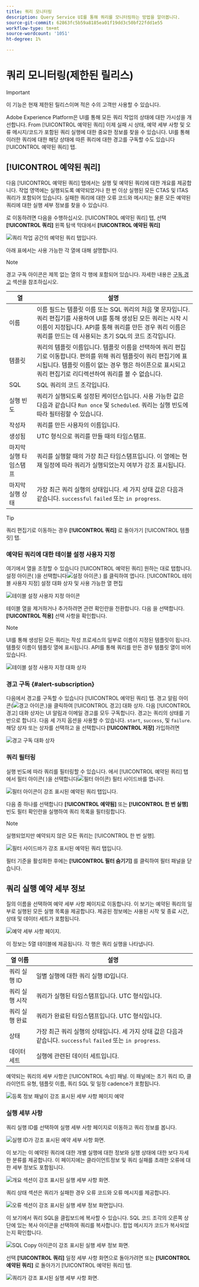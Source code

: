 ```yaml
---
title: 쿼리 모니터링
description: Query Service UI를 통해 쿼리를 모니터링하는 방법을 알아봅니다.
source-git-commit: 62863fc5b59a8185ea01f19dd3c50bf22fdd1e55
workflow-type: tm+mt
source-wordcount: '1051'
ht-degree: 1%

---
```


# 쿼리 모니터링(제한된 릴리스)

>[!IMPORTANT]
>
>이 기능은 현재 제한된 릴리스이며 적은 수의 고객만 사용할 수 있습니다.

Adobe Experience Platform은 UI를 통해 모든 쿼리 작업의 상태에 대한 가시성을 개선합니다. From [!UICONTROL 예약된 쿼리] 이제 실패 시 상태, 예약 세부 사항 및 오류 메시지/코드가 포함된 쿼리 실행에 대한 중요한 정보를 찾을 수 있습니다. UI를 통해 이러한 쿼리에 대한 해당 상태에 따른 쿼리에 대한 경고를 구독할 수도 있습니다 [!UICONTROL 예약된 쿼리] 탭.

## [!UICONTROL 예약된 쿼리]

다음 [!UICONTROL 예약된 쿼리] 탭에서는 실행 및 예약된 쿼리에 대한 개요를 제공합니다. 작업 영역에는 실행되도록 예약되었거나 한 번 이상 실행된 모든 CTAS 및 ITAS 쿼리가 포함되어 있습니다. 실패한 쿼리에 대한 오류 코드와 메시지는 물론 모든 예약된 쿼리에 대한 실행 세부 정보를 찾을 수 있습니다.

로 이동하려면 다음을 수행하십시오. [!UICONTROL 예약된 쿼리] 탭, 선택 **[!UICONTROL 쿼리]** 왼쪽 탐색 막대에서 **[!UICONTROL 예약된 쿼리]**

![쿼리 작업 공간의 예약된 쿼리 탭입니다.](./images/monitor-queries/scheduled-queries.png)

아래 표에서는 사용 가능한 각 열에 대해 설명합니다.

>[!NOTE]
>
>경고 구독 아이콘은 제목 없는 열의 각 행에 포함되어 있습니다. 자세한 내용은 [구독 경고](#alert-subscription) 섹션을 참조하십시오.

| 열 | 설명 |
|---|---|
| 이름 | 이름 필드는 템플릿 이름 또는 SQL 쿼리의 처음 몇 문자입니다. 쿼리 편집기를 사용하여 UI를 통해 생성된 모든 쿼리는 시작 시 이름이 지정됩니다. API를 통해 쿼리를 만든 경우 쿼리 이름은 쿼리를 만드는 데 사용되는 초기 SQL의 코드 조각입니다. |
| 템플릿 | 쿼리의 템플릿 이름입니다. 템플릿 이름을 선택하여 쿼리 편집기로 이동합니다. 편의를 위해 쿼리 템플릿이 쿼리 편집기에 표시됩니다. 템플릿 이름이 없는 경우 행은 하이픈으로 표시되고 쿼리 편집기로 리디렉션하여 쿼리를 볼 수 없습니다. |
| SQL | SQL 쿼리의 코드 조각입니다. |
| 실행 빈도 | 쿼리가 실행되도록 설정된 케이던스입니다. 사용 가능한 값은 다음과 같습니다 `Run once` 및 `Scheduled`. 쿼리는 실행 빈도에 따라 필터링할 수 있습니다. |
| 작성자 | 쿼리를 만든 사용자의 이름입니다. |
| 생성됨 | UTC 형식으로 쿼리를 만들 때의 타임스탬프. |
| 마지막 실행 타임스탬프 | 쿼리를 실행할 때의 가장 최근 타임스탬프입니다. 이 열에는 현재 일정에 따라 쿼리가 실행되었는지 여부가 강조 표시됩니다. |
| 마지막 실행 상태 | 가장 최근 쿼리 실행의 상태입니다. 세 가지 상태 값은 다음과 같습니다. `successful` `failed` 또는 `in progress`. |

>[!TIP]
>
>쿼리 편집기로 이동하는 경우 **[!UICONTROL 쿼리]** 로 돌아가기 [!UICONTROL 템플릿] 탭.

### 예약된 쿼리에 대한 테이블 설정 사용자 지정

여기에서 열을 조정할 수 있습니다 [!UICONTROL 예약된 쿼리] 원하는 대로 탭합니다. 설정 아이콘( )을 선택합니다![설정 아이콘.](./images/monitor-queries/settings-icon.png)) 를 클릭하여 엽니다. [!UICONTROL 테이블 사용자 지정] 설정 대화 상자 및 사용 가능한 열 편집

![테이블 설정 사용자 지정 아이콘](./images/monitor-queries/customze-table-settings-icon.png)

테이블 열을 제거하거나 추가하려면 관련 확인란을 전환합니다. 다음 을 선택합니다. **[!UICONTROL 적용]** 선택 사항을 확인합니다.

>[!NOTE]
>
>UI를 통해 생성된 모든 쿼리는 작성 프로세스의 일부로 이름이 지정된 템플릿이 됩니다. 템플릿 이름이 템플릿 열에 표시됩니다. API를 통해 쿼리를 만든 경우 템플릿 열이 비어 있습니다.

![테이블 설정 사용자 지정 대화 상자](./images/monitor-queries/customize-table-dialog.png)

### 경고 구독 {#alert-subscription}

다음에서 경고를 구독할 수 있습니다 [!UICONTROL 예약된 쿼리] 탭. 경고 알림 아이콘(![경고 아이콘.](./images/monitor-queries/alerts-icon.png))을 클릭하여 [!UICONTROL 경고] 대화 상자. 다음 [!UICONTROL 경고] 대화 상자는 UI 알림과 이메일 경고를 모두 구독합니다. 경고는 쿼리의 상태를 기반으로 합니다. 다음 세 가지 옵션을 사용할 수 있습니다. `start`, `success`, 및 `failure`. 해당 상자 또는 상자를 선택하고 을 선택합니다 **[!UICONTROL 저장]** 가입하려면

<!-- This dialog will be updated before release. THe image below will need to be updated inline with these changes. -->

![경고 구독 대화 상자](./images/monitor-queries/alert-subscription-dialog.png)

<!-- Link to alert subscriptions doc when available -->

### 쿼리 필터링

실행 빈도에 따라 쿼리를 필터링할 수 있습니다. 에서 [!UICONTROL 예약된 쿼리] 탭에서 필터 아이콘( )을 선택합니다![필터 아이콘](./images/monitor-queries/filter-icon.png)) 필터 사이드바를 엽니다.

![필터 아이콘이 강조 표시된 예약된 쿼리 탭입니다.](./images/monitor-queries/filter-queries.png)

다음 중 하나를 선택합니다 **[!UICONTROL 예약됨]** 또는 **[!UICONTROL 한 번 실행]** 빈도 필터 확인란을 실행하여 쿼리 목록을 필터링합니다.

>[!NOTE]
>
>실행되었지만 예약되지 않은 모든 쿼리는 [!UICONTROL 한 번 실행].

![필터 사이드바가 강조 표시된 예약된 쿼리 탭입니다.](./images/monitor-queries/filter-sidebar.png)

필터 기준을 활성화한 후에는 **[!UICONTROL 필터 숨기기]** 를 클릭하여 필터 패널을 닫습니다.

## 쿼리 실행 예약 세부 정보

질의 이름을 선택하여 예약 세부 사항 페이지로 이동합니다. 이 보기는 예약된 쿼리의 일부로 실행된 모든 실행 목록을 제공합니다. 제공된 정보에는 사용된 시작 및 종료 시간, 상태 및 데이터 세트가 포함됩니다.

![예약 세부 사항 페이지.](./images/monitor-queries/schedule-details.png)

이 정보는 5열 테이블에 제공됩니다. 각 행은 쿼리 실행을 나타냅니다.

| 열 이름 | 설명 |
|---|---|
| 쿼리 실행 ID | 일별 실행에 대한 쿼리 실행 ID입니다. |
| 쿼리 실행 시작 | 쿼리가 실행된 타임스탬프입니다. UTC 형식입니다. |
| 쿼리 실행 완료 | 쿼리가 완료된 타임스탬프입니다. UTC 형식입니다. |
| 상태 | 가장 최근 쿼리 실행의 상태입니다. 세 가지 상태 값은 다음과 같습니다. `successful` `failed` 또는 `in progress`. |
| 데이터 세트 | 실행에 관련된 데이터 세트입니다. |

예약되는 쿼리의 세부 사항은 [!UICONTROL 속성] 패널. 이 패널에는 초기 쿼리 ID, 클라이언트 유형, 템플릿 이름, 쿼리 SQL 및 일정 cadence가 포함됩니다.

![등록 정보 패널이 강조 표시된 세부 사항 페이지 예약](./images/monitor-queries/properties-panel.png)

### 실행 세부 사항

쿼리 실행 ID를 선택하여 실행 세부 사항 페이지로 이동하고 쿼리 정보를 봅니다.

![실행 ID가 강조 표시된 예약 세부 사항 화면.](./images/monitor-queries/navigate-to-run-details.png)

이 보기는 이 예약된 쿼리에 대한 개별 실행에 대한 정보와 실행 상태에 대한 보다 자세한 분류를 제공합니다. 이 페이지에는 클라이언트정보 및 쿼리 실패를 초래한 오류에 대한 세부 정보도 포함됩니다.

![개요 섹션이 강조 표시된 실행 세부 사항 화면.](./images/monitor-queries/query-run-details.png)

쿼리 상태 섹션은 쿼리가 실패한 경우 오류 코드와 오류 메시지를 제공합니다.

![오류 섹션이 강조 표시된 실행 세부 정보 화면입니다.](./images/monitor-queries/failed-query.png)

이 보기에서 쿼리 SQL을 클립보드에 복사할 수 있습니다. SQL 코드 조각의 오른쪽 상단에 있는 복사 아이콘을 선택하여 쿼리를 복사합니다. 팝업 메시지가 코드가 복사되었는지 확인합니다.

![SQL Copy 아이콘이 강조 표시된 실행 세부 정보 화면.](./images/monitor-queries/copy-sql.png)

선택 **[!UICONTROL 쿼리]** 일정 세부 사항 화면으로 돌아가려면 또는 **[!UICONTROL 예약된 쿼리]** 로 돌아가기 [!UICONTROL 예약된 쿼리] 탭.

![쿼리가 강조 표시된 실행 세부 사항 화면.](./images/monitor-queries/return-navigation.png)

